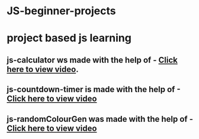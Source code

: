 # JS-beginner-projects
# project based js learning
## js-calculator ws made with the help of - [Click here to view video](https://www.youtube.com/watch?v=cGgLHJGyS34&t=1s).
## js-countdown-timer is made with the help of -[Click here to view video](https://www.youtube.com/watch?v=PIiMSMz7KzM&t=996s)
## js-randomColourGen was made with the help of - [Click here to view video](https://www.youtube.com/watch?v=T0DLc0XIPV8&list=PLjVLYmrlmjGcZJ0oMwKkgwJ8XkCDAb9aG&index=2)
